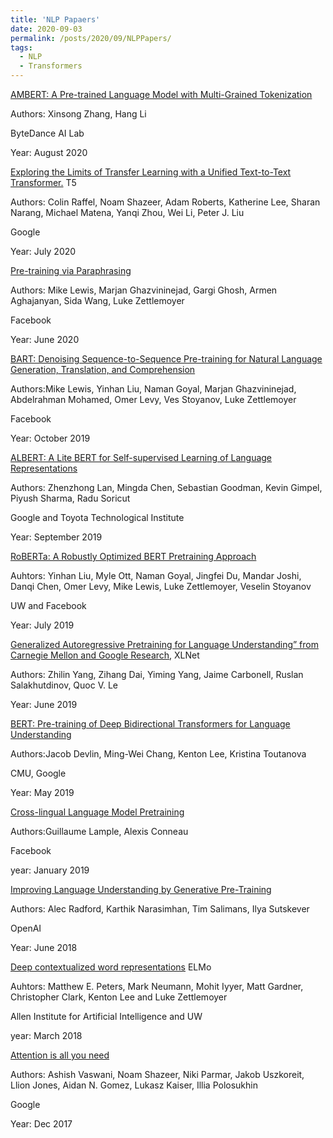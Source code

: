 ```yaml
---
title: 'NLP Papaers'
date: 2020-09-03
permalink: /posts/2020/09/NLPPapers/
tags:
  - NLP
  - Transformers
---
```


[AMBERT: A Pre-trained Language Model with Multi-Grained Tokenization](https://arxiv.org/abs/2008.11869)

Authors: Xinsong Zhang, Hang Li

ByteDance AI Lab

Year: August 2020


[Exploring the Limits of Transfer Learning with a Unified Text-to-Text Transformer.](https://arxiv.org/pdf/1910.10683.pdf) T5

Authors: Colin Raffel, Noam Shazeer, Adam Roberts, Katherine Lee, Sharan Narang, Michael Matena, Yanqi Zhou, Wei Li, Peter J. Liu

Google

Year: July 2020

[Pre-training via Paraphrasing](https://arxiv.org/abs/2006.15020)

Authors: Mike Lewis, Marjan Ghazvininejad, Gargi Ghosh, Armen Aghajanyan, Sida Wang, Luke Zettlemoyer

Facebook

Year: June 2020


[BART: Denoising Sequence-to-Sequence Pre-training for Natural Language Generation, Translation, and Comprehension](https://arxiv.org/abs/1910.13461)

Authors:Mike Lewis, Yinhan Liu, Naman Goyal, Marjan Ghazvininejad, Abdelrahman Mohamed, Omer Levy, Ves Stoyanov, Luke Zettlemoyer

Facebook

Year: October 2019

[ALBERT: A Lite BERT for Self-supervised Learning of Language Representations](https://arxiv.org/abs/1909.11942)

Authors: Zhenzhong Lan, Mingda Chen, Sebastian Goodman, Kevin Gimpel, Piyush Sharma, Radu Soricut

Google and Toyota Technological Institute

Year: September 2019


[RoBERTa: A Robustly Optimized BERT Pretraining Approach](https://arxiv.org/abs/1907.11692)

Auhtors: Yinhan Liu, Myle Ott, Naman Goyal, Jingfei Du, Mandar Joshi, Danqi Chen, Omer Levy, Mike Lewis, Luke Zettlemoyer, Veselin Stoyanov

UW and Facebook 

Year: July 2019

[Generalized Autoregressive Pretraining for Language Understanding” from Carnegie Mellon and Google Research](https://arxiv.org/abs/1906.08237), XLNet

Authors: Zhilin Yang, Zihang Dai, Yiming Yang, Jaime Carbonell, Ruslan Salakhutdinov, Quoc V. Le

Year: June 2019


[BERT: Pre-training of Deep Bidirectional Transformers for Language Understanding](https://arxiv.org/abs/1810.04805)

Authors:Jacob Devlin, Ming-Wei Chang, Kenton Lee, Kristina Toutanova

CMU, Google

Year: May 2019



[Cross-lingual Language Model Pretraining](https://arxiv.org/pdf/1901.07291.pdf)

Authors:Guillaume Lample, Alexis Conneau

Facebook

year: January 2019

[Improving Language Understanding by Generative Pre-Training](https://s3-us-west-2.amazonaws.com/openai-assets/research-covers/language-unsupervised/language_understanding_paper.pdf)

Authors: Alec Radford, Karthik Narasimhan, Tim Salimans, Ilya Sutskever 

OpenAI

Year: June 2018


[Deep contextualized word representations](https://arxiv.org/pdf/1802.05365.pdf) ELMo

Auhtors: Matthew E. Peters, Mark Neumann, Mohit Iyyer, Matt Gardner, Christopher Clark, Kenton Lee and Luke Zettlemoyer

Allen Institute for Artificial Intelligence and UW

year: March 2018

[Attention is all you need](https://arxiv.org/abs/1706.03762) 

Authors: Ashish Vaswani, Noam Shazeer, Niki Parmar, Jakob Uszkoreit, Llion Jones, Aidan N. Gomez, Lukasz Kaiser, Illia Polosukhin

Google

Year: Dec 2017

